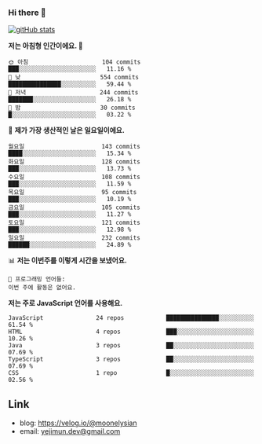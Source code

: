 ### Hi there 👋

<!--
**moonelysian/moonelysian** is a ✨ _special_ ✨ repository because its `README.md` (this file) appears on your GitHub profile.

Here are some ideas to get you started:

- 🔭 I’m currently working on ...
- 🌱 I’m currently learning ...
- 👯 I’m looking to collaborate on ...
- 🤔 I’m looking for help with ...
- 💬 Ask me about ...
- 📫 How to reach me: ...
- 😄 Pronouns: ...
- ⚡ Fun fact: ...
-->

<!-- [![wakatime stats](https://github-readme-stats.vercel.app/api/wakatime?username=moonelysian)](https://github.com/anuraghazra/github-readme-stats) -->

[![gitHub stats](https://github-readme-stats.vercel.app/api?username=moonelysian&show_icons=true)](https://github.com/anuraghazra/github-readme-stats)

<!--START_SECTION:waka-->
**저는 아침형 인간이에요. 🐤** 

```text
🌞 아침                     104 commits         ███░░░░░░░░░░░░░░░░░░░░░░   11.16 % 
🌆 낮　                     554 commits         ███████████████░░░░░░░░░░   59.44 % 
🌃 저녁                     244 commits         ███████░░░░░░░░░░░░░░░░░░   26.18 % 
🌙 밤　                     30 commits          █░░░░░░░░░░░░░░░░░░░░░░░░   03.22 % 
```
📅 **제가 가장 생산적인 날은 일요일이에요.** 

```text
월요일                      143 commits         ████░░░░░░░░░░░░░░░░░░░░░   15.34 % 
화요일                      128 commits         ███░░░░░░░░░░░░░░░░░░░░░░   13.73 % 
수요일                      108 commits         ███░░░░░░░░░░░░░░░░░░░░░░   11.59 % 
목요일                      95 commits          ███░░░░░░░░░░░░░░░░░░░░░░   10.19 % 
금요일                      105 commits         ███░░░░░░░░░░░░░░░░░░░░░░   11.27 % 
토요일                      121 commits         ███░░░░░░░░░░░░░░░░░░░░░░   12.98 % 
일요일                      232 commits         ██████░░░░░░░░░░░░░░░░░░░   24.89 % 
```


📊 **저는 이번주를 이렇게 시간을 보냈어요.** 

```text
💬 프로그래밍 언어들: 
이번 주에 활동은 없어요.
```

**저는 주로 JavaScript 언어를 사용해요.** 

```text
JavaScript               24 repos            ███████████████░░░░░░░░░░   61.54 % 
HTML                     4 repos             ███░░░░░░░░░░░░░░░░░░░░░░   10.26 % 
Java                     3 repos             ██░░░░░░░░░░░░░░░░░░░░░░░   07.69 % 
TypeScript               3 repos             ██░░░░░░░░░░░░░░░░░░░░░░░   07.69 % 
CSS                      1 repo              █░░░░░░░░░░░░░░░░░░░░░░░░   02.56 % 
```




<!--END_SECTION:waka-->


## Link
- blog: https://velog.io/@moonelysian
- email: yejimun.dev@gmail.com
